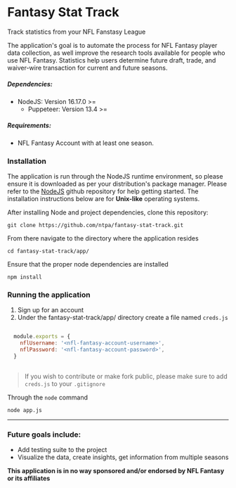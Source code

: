 # Fantasy Stat Track

Track statistics from your NFL Fanstasy League

 The application's goal is to automate the process for NFL Fantasy player data collection, as well improve the research tools available for people who use NFL Fantasy. Statistics help users determine future draft, trade, and waiver-wire transaction for current and future seasons.

##### Dependencies:
- NodeJS: Version 16.17.0 >= 
    - Puppeteer: Version 13.4 >=
##### Requirements:

- NFL Fantasy Account with at least one season.

### Installation 

The application is run through the NodeJS runtime environment, so please ensure it is downloaded as per your distribution's package manager. Please refer to the [NodeJS](https://github.com/nodejs/node#download) github repository for help getting started. The installation instructions below are for **Unix-like** operating systems. 

After installing Node and project dependencies, clone this repository: 

    git clone https://github.com/ntpa/fantasy-stat-track.git
    
From there navigate to the directory where the application resides
    
    cd fantasy-stat-track/app/
    
Ensure that the proper node dependencies are installed
    
    npm install
    
### Running the application 
1. Sign up for an account
2. Under the fantasy-stat-track/app/ directory create a file named `creds.js`

```javascript

  module.exports = {
    nflUsername: '<nfl-fantasy-account-username>',
    nflPassword: '<nfl-fantasy-account-password>',
  }
  
```

> If you wish to contribute or make fork public, please make sure to add `creds.js` to your `.gitignore`

Through the `node` command
    
    node app.js
    
--- 

### Future goals include:

- Add testing suite to the project
- Visualize the data, create insights, get information from multiple seasons


**This application is in no way sponsored and/or endorsed by NFL Fantasy or its affiliates**

